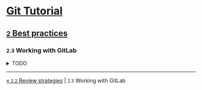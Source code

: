 # [Git Tutorial](../README.md)

## [<small>2</small> Best practices](README.md)

### <small>2.3</small> Working with GitLab

<details><summary>TODO</summary><p>

Work in progress...

</p></details>

---
[« <small>2.2</small> Review strategies](2-review-strategies.md) | <small>2.3</small> Working with GitLab
